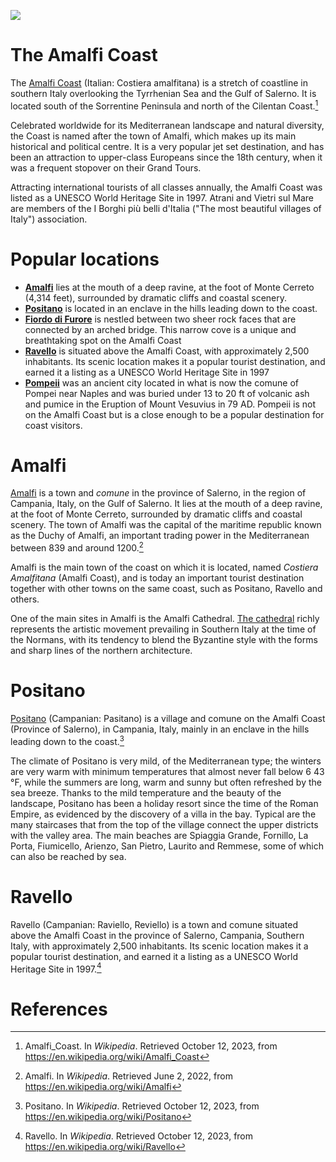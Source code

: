 [![](https://v3.juncture-digital.org/images/wb.svg)](https://v3.juncture-digital.org/wb)

<param ve-config title="Juncture Examples" subtitle="The Amalfi Coast" banner="wc:AmalfiCoast11.jpg" layout="vtl">

# The Amalfi Coast

<param ve-gallery src="gh:rsnyder/gh-test/examples/j1/Amalfi_Coast.jpg">
<param ve-gallery src="gh:rsnyder/gh-test/examples/j1/Amalfi.jpg">
<param ve-gallery src="gh:rsnyder/gh-test/examples/j1/Fiordo_di_Furore__1.jpg">
<param ve-gallery src="gh:rsnyder/gh-test/examples/j1/Fiordo_di_Furore__2.jpg">
<param ve-gallery src="gh:rsnyder/gh-test/examples/j1/Positano.jpg">
<param ve-gallery src="gh:rsnyder/gh-test/examples/j1/Ravello__1.jpg">
<param ve-gallery src="gh:rsnyder/gh-test/examples/j1/Ravello__2.jpg">
<param ve-gallery src="gh:rsnyder/gh-test/examples/j1/Ravello__3.jpg">

The [Amalfi Coast](Q212214) (Italian: Costiera amalfitana) is a stretch of coastline in southern Italy overlooking the Tyrrhenian Sea and the Gulf of Salerno. It is located south of the Sorrentine Peninsula and north of the Cilentan Coast.[^1]

Celebrated worldwide for its Mediterranean landscape and natural diversity, the Coast is named after the town of Amalfi, which makes up its main historical and political centre. It is a very popular jet set destination, and has been an attraction to upper-class Europeans since the 18th century, when it was a frequent stopover on their Grand Tours.

Attracting international tourists of all classes annually, the Amalfi Coast was listed as a UNESCO World Heritage Site in 1997. Atrani and Vietri sul Mare are members of the I Borghi più belli d'Italia ("The most beautiful villages of Italy") association.

# Popular locations

- **[Amalfi](flyto/Q80563,15)** lies at the mouth of a deep ravine, at the foot of Monte Cerreto (4,314 feet), surrounded by dramatic cliffs and coastal scenery.
- **[Positano](flyto/Q81345,15)** is located in an enclave in the hills leading down to the coast.
- **[Fiordo di Furore](flyto/Q33163826,15)** is nestled between two sheer rock faces that are connected by an arched bridge. This narrow cove is a unique and breathtaking spot on the Amalfi Coast
- **[Ravello](flyto/Q81427,15)** is situated above the Amalfi Coast, with approximately 2,500 inhabitants. Its scenic location makes it a popular tourist destination, and earned it a listing as a UNESCO World Heritage Site in 1997
- **[Pompeii](flyto/Q43332,15)** was an ancient city located in what is now the comune of Pompei near Naples and was buried under 13 to 20 ft of volcanic ash and pumice in the Eruption of Mount Vesuvius in 79 AD.  Pompeii is not on the Amalfi Coast but is a close enough to be a popular destination for coast visitors.
<param ve-map center="Q212214" zoom="10">
<param ve-map-marker qid="Q81345">
<param ve-map-marker qid="Q80563">
<param ve-map-marker qid="Q33163826">
<param ve-map-marker qid="Q81427">
<param ve-map-marker qid="Q43332">

# Amalfi

<param ve-image src="gh:rsnyder/gh-test/examples/j1/Amalfi.jpg">

[Amalfi](Q80563) is a town and _comune_ in the province of Salerno, in the region of Campania, Italy, on the Gulf of Salerno. It lies at the mouth of a deep ravine, at the foot of Monte Cerreto, surrounded by dramatic cliffs and coastal scenery. The town of Amalfi was the capital of the maritime republic known as the Duchy of Amalfi, an important trading power in the Mediterranean between 839 and around 1200.[^3]

Amalfi is the main town of the coast on which it is located, named _Costiera Amalfitana_ (Amalfi Coast), and is today an important tourist destination together with other towns on the same coast, such as Positano, Ravello and others.

One of the main sites in Amalfi is the Amalfi Cathedral. [The cathedral](zoomto/1894,1055,560,421) richly represents the artistic movement prevailing in Southern Italy at the time of the Normans, with its tendency to blend the Byzantine style with the forms and sharp lines of the northern architecture.
 
# Positano

<param ve-image src="gh:rsnyder/gh-test/examples/j1/Positano.jpg">
<param ve-image src="wc:Positano_Sunset.JPG">

[Positano](Q81345) (Campanian: Pasitano) is a village and comune on the Amalfi Coast (Province of Salerno), in Campania, Italy, mainly in an enclave in the hills leading down to the coast.[^2]

The climate of Positano is very mild, of the Mediterranean type; the winters are very warm with minimum temperatures that almost never fall below 6 43 °F, while the summers are long, warm and sunny but often refreshed by the sea breeze. Thanks to the mild temperature and the beauty of the landscape, Positano has been a holiday resort since the time of the Roman Empire, as evidenced by the discovery of a villa in the bay. Typical are the many staircases that from the top of the village connect the upper districts with the valley area. The main beaches are Spiaggia Grande, Fornillo, La Porta, Fiumicello, Arienzo, San Pietro, Laurito and Remmese, some of which can also be reached by sea.

# Ravello

Ravello (Campanian: Raviello, Reviello) is a town and comune situated above the Amalfi Coast in the province of Salerno, Campania, Southern Italy, with approximately 2,500 inhabitants. Its scenic location makes it a popular tourist destination, and earned it a listing as a UNESCO World Heritage Site in 1997.[^4]
<param ve-image src="gh:juncture-digital/template/examples/amalfi-coast/Ravello__1.jpg">
<param ve-image src="gh:rsnyder/gh-test/examples/j1/Ravello__2.jpg">
<param ve-image src="gh:rsnyder/gh-test/examples/j1/Ravello__3.jpg">


# References

[^1]: Amalfi_Coast. In _Wikipedia_.  Retrieved October 12, 2023, from  https://en.wikipedia.org/wiki/Amalfi_Coast
[^2]: Positano. In _Wikipedia_.  Retrieved October 12, 2023, from  https://en.wikipedia.org/wiki/Positano
[^3]: Amalfi. In _Wikipedia_.  Retrieved June 2, 2022, from  https://en.wikipedia.org/wiki/Amalfi
[^4]: Ravello. In _Wikipedia_.  Retrieved October 12, 2023, from  https://en.wikipedia.org/wiki/Ravello